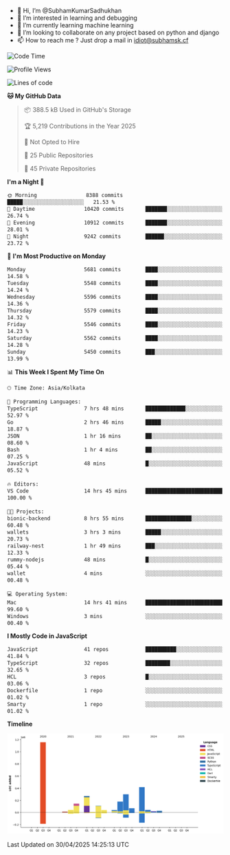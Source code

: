 - 👋 Hi, I’m @SubhamKumarSadhukhan
- 👀 I’m interested in learning and debugging
- 🌱 I’m currently learning machine learning
- 💞️ I’m looking to collaborate on any project based on python and django
- 📫 How to reach me ?
      Just drop a mail in idiot@subhamsk.cf

<!---
SubhamKumarSadhukhan/SubhamKumarSadhukhan is a ✨ special ✨ repository because its `README.md` (this file) appears on your GitHub profile.
You can click the Preview link to take a look at your changes.
--->


<!--START_SECTION:waka-->
![Code Time](http://img.shields.io/badge/Code%20Time-2%2C852%20hrs%2056%20mins-blue)

![Profile Views](http://img.shields.io/badge/Profile%20Views-1-blue)

![Lines of code](https://img.shields.io/badge/From%20Hello%20World%20I%27ve%20Written-2.9%20million%20lines%20of%20code-blue)

**🐱 My GitHub Data** 

> 📦 388.5 kB Used in GitHub's Storage 
 > 
> 🏆 5,219 Contributions in the Year 2025
 > 
> 🚫 Not Opted to Hire
 > 
> 📜 25 Public Repositories 
 > 
> 🔑 45 Private Repositories 
 > 
**I'm a Night 🦉** 

```text
🌞 Morning                8388 commits        █████░░░░░░░░░░░░░░░░░░░░   21.53 % 
🌆 Daytime                10420 commits       ███████░░░░░░░░░░░░░░░░░░   26.74 % 
🌃 Evening                10912 commits       ███████░░░░░░░░░░░░░░░░░░   28.01 % 
🌙 Night                  9242 commits        ██████░░░░░░░░░░░░░░░░░░░   23.72 % 
```
📅 **I'm Most Productive on Monday** 

```text
Monday                   5681 commits        ████░░░░░░░░░░░░░░░░░░░░░   14.58 % 
Tuesday                  5548 commits        ████░░░░░░░░░░░░░░░░░░░░░   14.24 % 
Wednesday                5596 commits        ████░░░░░░░░░░░░░░░░░░░░░   14.36 % 
Thursday                 5579 commits        ████░░░░░░░░░░░░░░░░░░░░░   14.32 % 
Friday                   5546 commits        ████░░░░░░░░░░░░░░░░░░░░░   14.23 % 
Saturday                 5562 commits        ████░░░░░░░░░░░░░░░░░░░░░   14.28 % 
Sunday                   5450 commits        ███░░░░░░░░░░░░░░░░░░░░░░   13.99 % 
```


📊 **This Week I Spent My Time On** 

```text
🕑︎ Time Zone: Asia/Kolkata

💬 Programming Languages: 
TypeScript               7 hrs 48 mins       █████████████░░░░░░░░░░░░   52.97 % 
Go                       2 hrs 46 mins       █████░░░░░░░░░░░░░░░░░░░░   18.87 % 
JSON                     1 hr 16 mins        ██░░░░░░░░░░░░░░░░░░░░░░░   08.60 % 
Bash                     1 hr 4 mins         ██░░░░░░░░░░░░░░░░░░░░░░░   07.25 % 
JavaScript               48 mins             █░░░░░░░░░░░░░░░░░░░░░░░░   05.52 % 

🔥 Editors: 
VS Code                  14 hrs 45 mins      █████████████████████████   100.00 % 

🐱‍💻 Projects: 
bionic-backend           8 hrs 55 mins       ███████████████░░░░░░░░░░   60.48 % 
wallets                  3 hrs 3 mins        █████░░░░░░░░░░░░░░░░░░░░   20.73 % 
railway-nest             1 hr 49 mins        ███░░░░░░░░░░░░░░░░░░░░░░   12.33 % 
rummy-nodejs             48 mins             █░░░░░░░░░░░░░░░░░░░░░░░░   05.44 % 
wallet                   4 mins              ░░░░░░░░░░░░░░░░░░░░░░░░░   00.48 % 

💻 Operating System: 
Mac                      14 hrs 41 mins      █████████████████████████   99.60 % 
Windows                  3 mins              ░░░░░░░░░░░░░░░░░░░░░░░░░   00.40 % 
```

**I Mostly Code in JavaScript** 

```text
JavaScript               41 repos            ██████████░░░░░░░░░░░░░░░   41.84 % 
TypeScript               32 repos            ████████░░░░░░░░░░░░░░░░░   32.65 % 
HCL                      3 repos             █░░░░░░░░░░░░░░░░░░░░░░░░   03.06 % 
Dockerfile               1 repo              ░░░░░░░░░░░░░░░░░░░░░░░░░   01.02 % 
Smarty                   1 repo              ░░░░░░░░░░░░░░░░░░░░░░░░░   01.02 % 
```



**Timeline**

![Lines of Code chart](https://raw.githubusercontent.com/SubhamKumarSadhukhan/SubhamKumarSadhukhan/main/assets/bar_graph.png)


 Last Updated on 30/04/2025 14:25:13 UTC
<!--END_SECTION:waka-->
